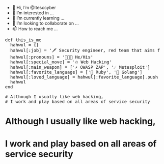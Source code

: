 - 👋 Hi, I’m @Itesccyber
- 👀 I’m interested in ...
- 🌱 I’m currently learning ...
- 💞️ I’m looking to collaborate on ...
- 📫 How to reach me ...
<pre><span class="pl-k">def</span> <span class="pl-en">this_is_me</span>
  <span class="pl-s1">hahwul</span> <span class="pl-c1">=</span> <span class="pl-kos">{</span><span class="pl-kos">}</span>
  <span class="pl-s1">hahwul</span><span class="pl-kos">[</span><span class="pl-pds">:job</span><span class="pl-kos">]</span> <span class="pl-c1">=</span> <span class="pl-s">'🗡 Security engineer, red team that aims for a purple team'</span>
  <span class="pl-s1">hahwul</span><span class="pl-kos">[</span><span class="pl-pds">:pronouns</span><span class="pl-kos">]</span> <span class="pl-c1">=</span> <span class="pl-s">'🧑🏽&zwj;💻 He/His'</span>
  <span class="pl-s1">hahwul</span><span class="pl-kos">[</span><span class="pl-pds">:special_move</span><span class="pl-kos">]</span> <span class="pl-c1">=</span> <span class="pl-s">'🔥 Web Hacking'</span>
  <span class="pl-s1">hahwul</span><span class="pl-kos">[</span><span class="pl-pds">:main_weapon</span><span class="pl-kos">]</span> <span class="pl-c1">=</span> <span class="pl-kos">[</span><span class="pl-s">'⚡️ OWASP ZAP'</span><span class="pl-kos">,</span> <span class="pl-s">'☄️ Metasploit'</span><span class="pl-kos">]</span>
  <span class="pl-s1">hahwul</span><span class="pl-kos">[</span><span class="pl-pds">:favorite_language</span><span class="pl-kos">]</span> <span class="pl-c1">=</span> <span class="pl-kos">[</span><span class="pl-s">'💎 Ruby'</span><span class="pl-kos">,</span> <span class="pl-s">'🐹 Golang'</span><span class="pl-kos">]</span>
  <span class="pl-s1">hahwul</span><span class="pl-kos">[</span><span class="pl-pds">:loved_language</span><span class="pl-kos">]</span> <span class="pl-c1">=</span> <span class="pl-s1">hahwul</span><span class="pl-kos">[</span><span class="pl-pds">:favorite_language</span><span class="pl-kos">]</span><span class="pl-kos">.</span><span class="pl-en">push</span> <span class="pl-kos">[</span><span class="pl-s">'💎 Crystal'</span><span class="pl-kos">]</span>
  <span class="pl-s1">hahwul</span>
<span class="pl-k">end</span>

<span class="pl-c"># Although I usually like web hacking, </span>
<span class="pl-c"># I work and play based on all areas of service security</span></pre>

# Although I usually like web hacking, 
# I work and play based on all areas of service security
<!---
Itesccyber/Itesccyber is a ✨ special ✨ repository because its `README.md` (this file) appears on your GitHub profile.
You can click the Preview link to take a look at your changes.
--->
